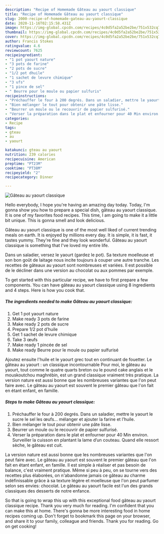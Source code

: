 ```yaml
---
description: "Recipe of Homemade Gâteau au yaourt classique"
title: "Recipe of Homemade Gâteau au yaourt classique"
slug: 2000-recipe-of-homemade-gateau-au-yaourt-classique
date: 2020-11-16T02:15:58.431Z
image: https://img-global.cpcdn.com/recipes/4c0d5fa2a52be2be/751x532cq70/gateau-au-yaourt-classique-photo-principale-de-la-recette.jpg
thumbnail: https://img-global.cpcdn.com/recipes/4c0d5fa2a52be2be/751x532cq70/gateau-au-yaourt-classique-photo-principale-de-la-recette.jpg
cover: https://img-global.cpcdn.com/recipes/4c0d5fa2a52be2be/751x532cq70/gateau-au-yaourt-classique-photo-principale-de-la-recette.jpg
author: Francis Stokes
ratingvalue: 4.6
reviewcount: 7625
recipeingredient:
- "1 pot yaourt nature"
- "3 pots de farine"
- "2 pots de sucre"
- "1/2 pot dhuile"
- "1 sachet de levure chimique"
- "3 ufs"
- "1 pince de sel"
- " Beurre pour le moule ou papier sulfuris"
recipeinstructions:
- "Préchauffer le four à 200 degrés. Dans un saladier, mettre le yaourt le sucre le sel les œufs... mélanger et ajouter la farine et l’huile."
- "Bien mélanger le tout pour obtenir une pâte lisse."
- "Beurrer un moule ou le recouvrir de papier sulfurisé."
- "Verser la préparation dans le plat et enfourner pour 40 Min environ. Surveiller la cuisson en plantant la lame d’un couteau. Quand elle ressort sèche, le gâteau est cuit."
categories:
- Recipe
tags:
- gteau
- au
- yaourt

katakunci: gteau au yaourt 
nutrition: 239 calories
recipecuisine: American
preptime: "PT23M"
cooktime: "PT38M"
recipeyield: "2"
recipecategory: Dinner

---
```



![Gâteau au yaourt classique](https://img-global.cpcdn.com/recipes/4c0d5fa2a52be2be/751x532cq70/gateau-au-yaourt-classique-photo-principale-de-la-recette.jpg)

Hello everybody, I hope you're having an amazing day today. Today, I'm gonna show you how to prepare a special dish, gâteau au yaourt classique. It is one of my favorites food recipes. This time, I am going to make it a little bit unique. This is gonna smell and look delicious.

Gâteau au yaourt classique is one of the most well liked of current trending meals on earth. It is enjoyed by millions every day. It is simple, it is fast, it tastes yummy. They're fine and they look wonderful. Gâteau au yaourt classique is something that I've loved my entire life.

Dans un saladier, versez le yaourt (gardez le pot). Sa texture moelleuse et son bon goût de laitage nous incite toujours à couper une autre tranche. Les recettes de gâteaux au yaourt sont nombreuses et variées. Il est possible de le décliner dans une version au chocolat ou aux pommes par exemple.


To get started with this particular recipe, we have to first prepare a few components. You can have gâteau au yaourt classique using 8 ingredients and 4 steps. Here is how you cook that.

<!--inarticleads1-->

##### The ingredients needed to make Gâteau au yaourt classique:

1. Get 1 pot yaourt nature
1. Make ready 3 pots de farine
1. Make ready 2 pots de sucre
1. Prepare 1/2 pot d’huile
1. Get 1 sachet de levure chimique
1. Take 3 œufs
1. Make ready 1 pincée de sel
1. Make ready  Beurre pour le moule ou papier sulfurisé


Ajoutez ensuite l&#39;huile et le yaourt grec tout en continuant de fouetter. Le gâteau au yaourt : un classique incontournable Pour moi, le gâteau au yaourt, tout comme le quatre quarts breton ou le pound cake anglais et le mouskoutchou maghrébin, est un grand classique vraiment très pratique. La version nature est aussi bonne que les nombreuses variantes que l&#39;on peut faire avec. Le gâteau au yaourt est souvent le premier gâteau que l&#39;on fait en étant enfant, en famille. 

<!--inarticleads2-->

##### Steps to make Gâteau au yaourt classique:

1. Préchauffer le four à 200 degrés. Dans un saladier, mettre le yaourt le sucre le sel les œufs... mélanger et ajouter la farine et l’huile.
1. Bien mélanger le tout pour obtenir une pâte lisse.
1. Beurrer un moule ou le recouvrir de papier sulfurisé.
1. Verser la préparation dans le plat et enfourner pour 40 Min environ. Surveiller la cuisson en plantant la lame d’un couteau. Quand elle ressort sèche, le gâteau est cuit.


La version nature est aussi bonne que les nombreuses variantes que l&#39;on peut faire avec. Le gâteau au yaourt est souvent le premier gâteau que l&#39;on fait en étant enfant, en famille. Il est simple à réaliser et pas besoin de balance, c&#39;est vraiment pratique. Même si peu à peu, on se tourne vers des recettes plus élaborées, on n&#39;abandonne jamais ce gâteau au charme indéfinissable grâce à sa texture légère et moelleuse que l&#39;on peut parfumer selon ses envies: chocolat. Le gâteau au yaourt facile est l&#39;un des grands classiques des desserts de notre enfance. 

So that is going to wrap this up with this exceptional food gâteau au yaourt classique recipe. Thank you very much for reading. I'm confident that you can make this at home. There's gonna be more interesting food in home recipes coming up. Don't forget to bookmark this page on your browser, and share it to your family, colleague and friends. Thank you for reading. Go on get cooking!
